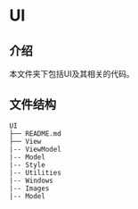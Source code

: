# UI

## 介绍

本文件夹下包括UI及其相关的代码。

## 文件结构

```
UI
├── README.md
├── View
|-- ViewModel
|-- Model
|-- Style
|-- Utilities
|-- Windows
|-- Images
|-- Model
```